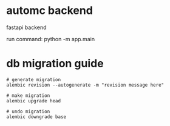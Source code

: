 # automc backend

fastapi backend

run command: python -m app.main

# db migration guide
```
# generate migration
alembic revision --autogenerate -m "revision message here"

# make migration
alembic upgrade head

# undo migration
alembic downgrade base
```